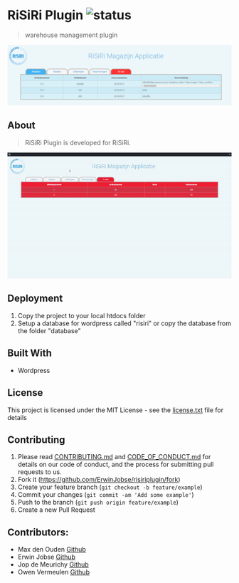 # RiSiRi Plugin ![status](https://travis-ci.com/ErwinJobse/risiriplugin.svg?branch=beta)
> warehouse management plugin

![](risiri.PNG)

## About
> RiSiRi Plugin is developed for RiSiRi. 

![](risiri.gif)


## Deployment
1. Copy the project to your local htdocs folder
2. Setup a database for wordpress called "risiri" or copy the database from the folder "database" 

## Built With
* Wordpress


## License
This project is licensed under the MIT License - see the [license.txt](license.txt) file for details

## Contributing
1. Please read [CONTRIBUTING.md](CONTRIBUTING.md) and [CODE_OF_CONDUCT.md](CODE_OF_CONDUCT.md) for details on our code of conduct, and the process for submitting pull requests to us.
2. Fork it (<https://github.com/ErwinJobse/risiriplugin/fork>)
3. Create your feature branch (`git checkout -b feature/example`)
4. Commit your changes (`git commit -am 'Add some example'`)
5. Push to the branch (`git push origin feature/example`)
6. Create a new Pull Request

## Contributors: 
* Max den Ouden [Github](https://github.com/MextroNL)
* Erwin Jobse [Github](https://github.com/ErwinJobse)
* Jop de Meurichy [Github](https://github.com/jopdm)
* Owen Vermeulen [Github](https://github.com/gitjehub12)
